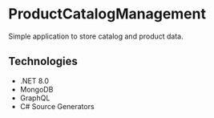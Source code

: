 # ProductCatalogManagement
Simple application to store catalog and product data.

## Technologies
* .NET 8.0 
* MongoDB
* GraphQL
* C# Source Generators
